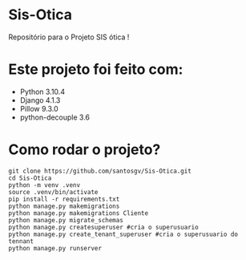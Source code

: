 # Sis-Otica
Repositório para o Projeto SIS ótica !

# Este projeto foi feito com:

* Python 3.10.4
* Django 4.1.3
* Pillow 9.3.0
* python-decouple 3.6

# Como rodar o projeto?


~~~linux
git clone https://github.com/santosgv/Sis-Otica.git
cd Sis-Otica
python -m venv .venv
source .venv/bin/activate
pip install -r requirements.txt
python manage.py makemigrations
python manage.py makemigrations Cliente
python manage.py migrate_schemas
python manage.py createsuperuser #cria o superusuario
python manage.py create_tenant_superuser #cria o superusuario do tennant
python manage.py runserver
